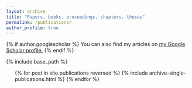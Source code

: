 ```yaml
---
layout: archive
title: "Papers, books, proceedings, chapters, theses"
permalink: /publications/
author_profile: true
---
```


{% if author.googlescholar %}
  You can also find my articles on <u><a href="{{author.googlescholar}}">my Google Scholar profile</a>.</u>
{% endif %}

{% include base_path %}

<ol>
  {% for post in site.publications reversed %}
  {% include archive-single-publications.html %}
{% endfor %}
</ol>